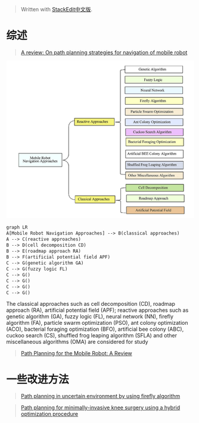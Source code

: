 


> Written with [StackEdit中文版](https://stackedit.cn/).

# 综述
 > [A review: On path planning strategies for navigation of mobile robot](https://www.sciencedirect.com/science/article/pii/S2214914718305130)

![输入图片说明](https://raw.githubusercontent.com/yn-yn/image1/master/2022/10/24/FIN5vWZGzMDxuHdM.png)

```mermaid
graph LR
A[Mobile Robot Navigation Approaches] --> B(classical approaches)
A --> C(reactive approaches)
B --> D(cell decomposition CD)
B --> E(roadmap approach RA)
B --> F(artificial potential field APF)
C --> G(genetic algorithm GA)
C --> G(fuzzy logic FL)
C --> G()
C --> G()
C --> G()
C --> G()
```

The classical approaches such as cell decomposition (CD), roadmap approach (RA), artificial potential field (APF); reactive approaches such as genetic algorithm (GA), fuzzy logic (FL), neural network (NN), firefly algorithm (FA), particle swarm optimization (PSO), ant colony optimization (ACO), bacterial foraging optimization (BFO), artificial bee colony (ABC), cuckoo search (CS), shuffled frog leaping algorithm (SFLA) and other miscellaneous algorithms (OMA) are considered for study


> [Path Planning for the Mobile Robot: A Review](https://www.mdpi.com/2073-8994/10/10/450)



# 一些改进方法
> [Path planning in uncertain environment by using firefly algorithm](https://www.sciencedirect.com/science/article/pii/S2214914718300333)

> [Path planning for minimally-invasive knee surgery using a hybrid optimization procedure](https://www.tandfonline.com/doi/abs/10.1080/10255842.2017.1423289)
<!--stackedit_data:
eyJoaXN0b3J5IjpbMTUyMDk3OTYwMywtMTU5NDk1NTczMywxNT
A2MjQxMDI0XX0=
-->